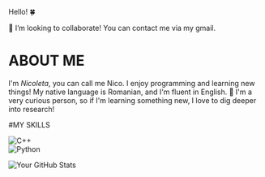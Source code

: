 Hello! 🍀

👯 I’m looking to collaborate! You can contact me via my gmail.

# **ABOUT ME**

I'm *Nicoleta*, you can call me Nico. 
I enjoy programming and learning new things!
My native language is Romanian, and I'm fluent in English.
💬 I'm a very curious person, so if I'm learning something new, I love to dig deeper into research!

#MY SKILLS

![C++](https://img.shields.io/badge/C%2B%2B-blue?style=for-the-badge&logo=c%2B%2B&logoColor=white)  
![Python](https://img.shields.io/badge/Python-yellow?style=for-the-badge&logo=python&logoColor=white)  

![Your GitHub Stats](https://github-readme-stats.vercel.app/api?username=linuxuxs&show_icons=true&theme=dark)
